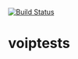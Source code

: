 [![Build Status](https://travis-ci.org/sippy/voiptests.svg?branch=master)](https://travis-ci.org/sippy/voiptests)

# voiptests
